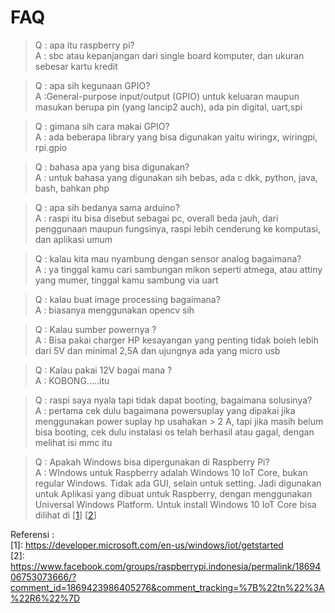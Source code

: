 # FAQ

> Q : apa itu raspberry pi?  
> A : sbc atau kepanjangan dari single board komputer, dan ukuran sebesar kartu kredit

> Q : apa sih kegunaan GPIO?  
> A :General-purpose input/output (GPIO) untuk keluaran maupun masukan berupa pin (yang lancip2 auch), ada pin digital, uart,spi

> Q : gimana sih cara makai GPIO?  
> A : ada beberapa library yang bisa digunakan yaitu wiringx, wiringpi, rpi.gpio

> Q : bahasa apa yang bisa digunakan?  
> A : untuk bahasa yang digunakan sih bebas, ada c dkk, python, java, bash, bahkan php

> Q : apa sih bedanya sama arduino?  
> A : raspi itu bisa disebut sebagai pc, overall beda jauh, dari penggunaan maupun fungsinya, raspi lebih cenderung ke komputasi, dan aplikasi umum

> Q : kalau kita mau nyambung dengan sensor analog bagaimana?  
> A : ya tinggal kamu cari sambungan mikon seperti atmega, atau attiny yang mumer, tinggal kamu sambung via uart

> Q : kalau buat image processing bagaimana?  
> A : biasanya menggunakan opencv sih

> Q : Kalau sumber powernya ?  
> A : Bisa pakai charger HP kesayangan yang penting tidak boieh lebih dari 5V dan minimal 2,5A dan ujungnya ada yang micro usb

> Q : Kalau pakai 12V bagai mana ?  
> A : KOBONG.....itu

> Q : raspi saya nyala tapi tidak dapat booting, bagaimana solusinya?  
> A : pertama cek dulu bagaimana powersuplay yang dipakai jika menggunakan power suplay hp usahakan > 2 A, tapi jika masih belum bisa booting, cek dulu instalasi os telah berhasil atau gagal, dengan melihat isi mmc itu

> Q : Apakah Windows bisa dipergunakan di Raspberry Pi?  
> A : WIndows untuk Raspberry adalah Windows 10 IoT Core, bukan regular Windows. Tidak ada GUI, selain untuk setting. Jadi digunakan untuk Aplikasi yang dibuat untuk Raspberry, dengan menggunakan Universal Windows Platform.
Untuk install Windows 10 IoT Core bisa dilihat di [[1](https://developer.microsoft.com/en-us/windows/iot/getstarted)] [[2](https://www.facebook.com/groups/raspberrypi.indonesia/permalink/1869406753073666/?comment_id=1869423986405276&comment_tracking=%7B%22tn%22%3A%22R6%22%7D)]


Referensi :  
[1]: https://developer.microsoft.com/en-us/windows/iot/getstarted  
[2]: https://www.facebook.com/groups/raspberrypi.indonesia/permalink/1869406753073666/?comment_id=1869423986405276&comment_tracking=%7B%22tn%22%3A%22R6%22%7D
